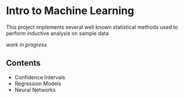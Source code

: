 # Intro to Machine Learning
This project implements several well known statistical methods used to perform inductive analysis on sample data

*work in progress*

## Contents
- Confidence Intervals
- Regression Models
- Neural Networks
